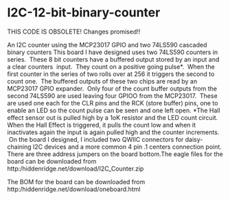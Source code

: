 # I2C-12-bit-binary-counter

THIS CODE IS OBSOLETE!  Changes promised!!

An I2C counter using the MCP23017 GPIO and two 74LS590 cascaded binary counters
This board I have designed uses two 74LS590 counters in series.  These 8 bit counters have a buffered output stored by an input and a clear counters  input.  They count on a positive going pulse*.  When the first counter in the series of two rolls over at 256 it triggers the second to count one.  The buffered outputs of these two chips are read by an MCP23017 GPIO expander.  Only four of the count buffer outputs from the second 74LS590 are used leaving four GPIOO from the MCP23017.  These are used one each for the CLR pins and the RCK (store buffer) pins, one to enable an LED so the count pulse can be seen and one left open. *The Hall effect sensor out is pulled high by a 1oK resistor and the LED count circuit. When the Hall Effect is triggered, it pulls the count low and when it inactivates again the input is again pulled high and the counter increments.   On the board I designed, I included two QWIIC connectors for daisy-chaining I2C devices and a more common 4 pin .1 centers connection point.  There are three address jumpers on the board bottom.The eagle files for the board can be downloaded from http:/hiddenridge.net/download/I2C_Counter.zip

The BOM for the board can be downloaded from http:/hiddenridge.net/download/oneboard.html
